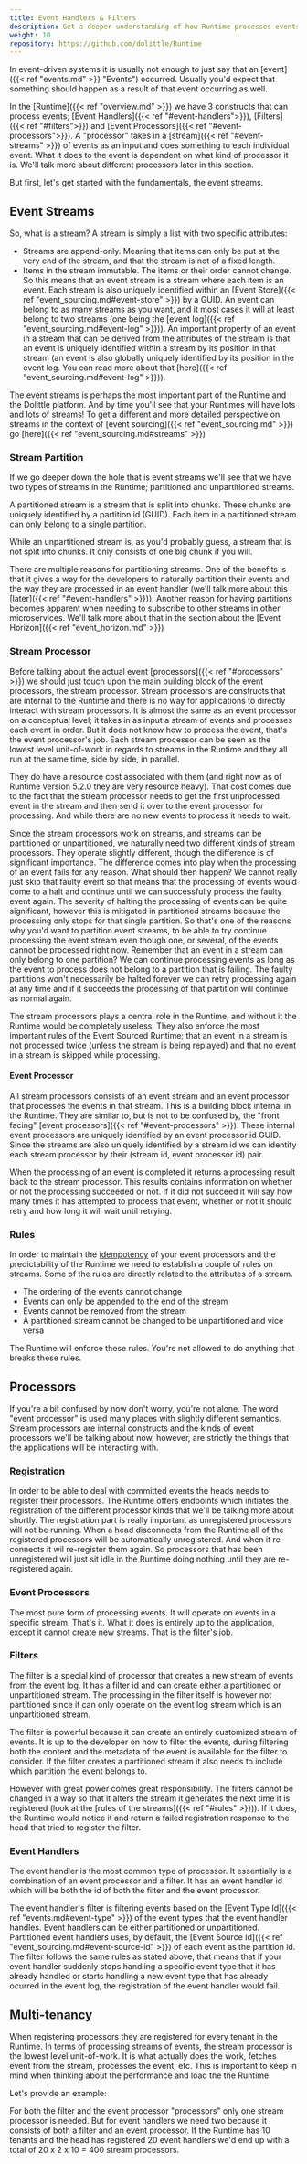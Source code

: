 ```yaml
---
title: Event Handlers & Filters
description: Get a deeper understanding of how Runtime processes events
weight: 10
repository: https://github.com/dolittle/Runtime
---
```


In event-driven systems it is usually not enough to just say that an [event]({{< ref "events.md" >}} "Events") occurred. Usually you'd expect that something should happen as a result of that event occurring as well.

In the [Runtime]({{< ref "overview.md" >}}) we have 3 constructs that can process events; [Event Handlers]({{< ref "#event-handlers">}}), [Filters]({{< ref "#filters">}}) and [Event Processors]({{< ref "#event-processors">}}). A "processor" takes in a [stream]({{< ref "#event-streams" >}}) of events as an input and does something to each individual event. What it does to the event is dependent on what kind of processor it is. We'll talk more about different processors later in this section.

But first, let's get started with the fundamentals, the event streams.

## Event Streams

So, what is a stream? A stream is simply a list with two specific attributes:

* Streams are append-only. Meaning that items can only be put at the very end of the stream, and that the stream is not of a fixed length.
* Items in the stream immutable. The items or their order cannot change.
So this means that an event stream is a stream where each item is an event. Each stream is also uniquely identified within an [Event Store]({{< ref "event_sourcing.md#event-store" >}}) by a GUID. An event can belong to as many streams as you want, and it most cases it will at least belong to two streams (one being the [event log]({{< ref "event_sourcing.md#event-log" >}})). An important property of an event in a stream that can be derived from the attributes of the stream is that an event is uniquely identified within a stream by its position in that stream (an event is also globally uniquely identified by its position in the event log. You can read more about that [here]({{< ref "event_sourcing.md#event-log" >}})).

The event streams is perhaps the most important part of the Runtime and the Dolittle platform. And by time you'll see that your Runtimes will have lots and lots of streams! To get a different and more detailed perspective on streams in the context of [event sourcing]({{< ref "event_sourcing.md" >}}) go [here]({{< ref "event_sourcing.md#streams" >}})

### Stream Partition

If we go deeper down the hole that is event streams we'll see that we have two types of streams in the Runtime; partitioned and unpartitioned streams.

A partitioned stream is a stream that is split into chunks. These chunks are uniquely identified by a partition id (GUID). Each item in a partitioned stream can only belong to a single partition.

While an unpartitioned stream is, as you'd probably guess, a stream that is not split into chunks. It only consists of one big chunk if you will.

There are multiple reasons for partitioning streams. One of the benefits is that it gives a way for the developers to naturally partition their events and the way they are processed in an event handler (we'll talk more about this [later]({{< ref "#event-handlers" >}})). Another reason for having partitions becomes apparent when needing to subscribe to other streams in other microservices. We'll talk more about that in the section about the [Event Horizon]({{< ref "event_horizon.md" >}})

### Stream Processor

Before talking about the actual event [processors]({{< ref "#processors" >}}) we should just touch upon the main building block of the event processors, the stream processor. Stream processors are constructs that are internal to the Runtime and there is no way for applications to directly interact with stream processors. It is almost the same as an event processor on a conceptual level; it takes in as input a stream of events and processes each event in order. But it does not know how to process the event, that's the event processor's job. Each stream processor can be seen as the lowest level unit-of-work in regards to streams in the Runtime and they all run at the same time, side by side, in parallel.

They do have a resource cost associated with them (and right now as of Runtime version 5.2.0 they are very resource heavy). That cost comes due to the fact that the stream processor needs to get the first unprocessed event in the stream and then send it over to the event processor for processing. And while there are no new events to process it needs to wait.

Since the stream processors work on streams, and streams can be partitioned or unpartitioned, we naturally need two different kinds of stream processors. They operate slightly different, though the difference is of significant importance.
The difference comes into play when the processing of an event fails for any reason. What should then happen? We cannot really just skip that faulty event so that means that the processing of events would come to a halt and continue until we can successfully process the faulty event again. The severity of halting the processing of events can be quite significant, however this is mitigated in partitioned streams because the processing only stops for that single partition. So that's one of the reasons why you'd want to partition event streams, to be able to try continue processing the event stream even though one, or several, of the events cannot be processed right now. Remember that an event in a stream can only belong to one partition? We can continue processing events as long as the event to process does not belong to a partition that is failing. The faulty partitions won't necessarily be halted forever we can retry processing again at any time and if it succeeds the processing of that partition will continue as normal again.

The stream processors plays a central role in the Runtime, and without it the Runtime would be completely useless. They also enforce the most important rules of the Event Sourced Runtime; that an event in a stream is not processed twice (unless the stream is being replayed) and that no event in a stream is skipped while processing.

#### Event Processor

All stream processors consists of an event stream and an event processor that processes the events in that stream. This is a building block internal in the Runtime. They are similar to, but is not to be confused by, the "front facing" [event processors]({{< ref "#event-processors" >}}). These internal event processors are uniquely identified by an event processor id GUID. Since the streams are also uniquely identified by a stream id we can identify each stream processor by their (stream id, event processor id) pair.

When the processing of an event is completed it returns a processing result back to the stream processor. This results contains information on whether or not the processing succeeded or not. If it did not succeed it will say how many times it has attempted to process that event, whether or not it should retry and how long it will wait until retrying.

### Rules

In order to maintain the [idempotency](https://en.wikipedia.org/wiki/Idempotence) of your event processors and the predictability of the Runtime we need to establish a couple of rules on streams. Some of the rules are directly related to the attributes of a stream.

* The ordering of the events cannot change
* Events can only be appended to the end of the stream
* Events cannot be removed from the stream
* A partitioned stream cannot be changed to be unpartitioned and vice versa

The Runtime will enforce these rules. You're not allowed to do anything that breaks these rules.

## Processors

If you're a bit confused by now don't worry, you're not alone. The word "event processor" is used many places with slightly different semantics. Stream processors are internal constructs and the kinds of event processors we'll be talking about now, however, are strictly the things that the applications will be interacting with.

### Registration

In order to be able to deal with committed events the heads needs to register their processors. The Runtime offers endpoints which initiates the registration of the different processor kinds that we'll be talking more about shortly. The registration part is really important as unregistered processors will not be running. When a head disconnects from the Runtime all of the registered processors will be automatically unregistered. And when it re-connects it wil re-register them again. So processors that has been unregistered will just sit idle in the Runtime doing nothing until they are re-registered again.

### Event Processors

The most pure form of processing events. It will operate on events in a specific stream. That's it. What it does is entirely up to the application, except it cannot create new streams. That is the filter's job.

### Filters

The filter is a special kind of processor that creates a new stream of events from the event log. It has a filter id and can create either a partitioned or unpartitioned stream. The processing in the filter itself is however not partitioned since it can only operate on the event log stream which is an unpartitioned stream.

The filter is powerful because it can create an entirely customized stream of events. It is up to the developer on how to filter the events, during filtering both the content and the metadata of the event is available for the filter to consider. If the filter creates a partitioned stream it also needs to include which partition the event belongs to.

However with great power comes great responsibility. The filters cannot be changed in a way so that it alters the stream it generates the next time it is registered (look at the [rules of the streams]({{< ref "#rules" >}})). If it does, the Runtime would notice it and return a failed registration response to the head that tried to register the filter.

### Event Handlers

The event handler is the most common type of processor. It essentially is a combination of an event processor and a filter. It has an event handler id which will be both the id of both the filter and the event processor.

The event handler's filter is filtering events based on the [Event Type Id]({{< ref "events.md#event-type" >}}) of the event types that the event handler handles. Event handlers can be either partitioned or unpartitioned. Partitioned event handlers uses, by default, the [Event Source Id]({{< ref "event_sourcing.md#event-source-id" >}}) of each event as the partition id. The filter follows the same rules as stated above, that means that if your event handler suddenly stops handling a specific event type that it has already handled or starts handling a new event type that has already ocurred in the event log, the registration of the event handler would fail.

## Multi-tenancy

When registering processors they are registered for every tenant in the Runtime. In terms of processing streams of events, the stream processor is the lowest level unit-of-work. It is what actually does the work, fetches event from the stream, processes the event, etc.  This is important to keep in mind when thinking about the performance and load the the Runtime.

Let's provide an example:

For both the filter and the event processor "processors" only one stream processor is needed. But for event handlers we need two because it consists of both a filter and an event processor. If the Runtime has 10 tenants and the head has registered 20 event handlers we'd end up with a total of 20 x 2 x 10 = 400 stream processors.
